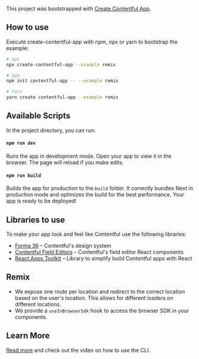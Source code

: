 This project was bootstrapped with [Create Contentful App](https://github.com/contentful/create-contentful-app).

## How to use

Execute create-contentful-app with npm, npx or yarn to bootstrap the example:

```bash
# npx
npx create-contentful-app --example remix

# npm
npm init contentful-app -- --example remix

# Yarn
yarn create contentful-app --example remix
```

## Available Scripts

In the project directory, you can run:

#### `npm run dev`

Runs the app in development mode. Open your app to view it in the browser. The page will reload if you make edits.

#### `npm run build`

Builds the app for production to the `build` folder. It correctly bundles Next in production mode and optimizes the build for the best performance. Your app is ready to be deployed!

## Libraries to use

To make your app look and feel like Contentful use the following libraries:

- [Forma 36](https://f36.contentful.com/) – Contentful's design system
- [Contentful Field Editors](https://www.contentful.com/developers/docs/extensibility/field-editors/) – Contentful's field editor React components
- [React Apps Toolkit](https://www.contentful.com/developers/docs/extensibility/app-framework/react-apps-toolkit/) – Library to simplify build Contentful apps with React

## Remix
- We expose one route per location and redirect to the correct location based on the user's location. This allows for different loaders on different locations.
- We provide a `useInBrowserSdk` hook to access the browser SDK in your components.

## Learn More

[Read more](https://www.contentful.com/developers/docs/extensibility/app-framework/create-contentful-app/) and check out the video on how to use the CLI.